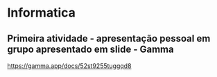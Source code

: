 # Informatica

## Primeira atividade - apresentação pessoal em grupo apresentado em slide - Gamma
https://gamma.app/docs/52st9255tuggqd8
